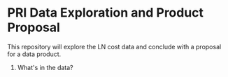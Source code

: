 # PRI Data Exploration and Product Proposal

This repository will explore the LN cost data and conclude with a proposal for a data product.


1. What's in the data? 



